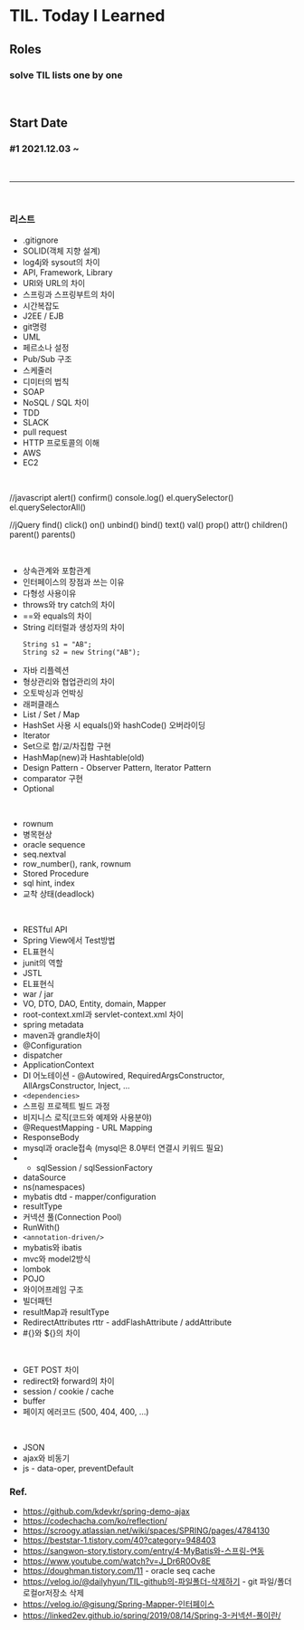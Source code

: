 # TIL. Today I Learned

## Roles
### solve TIL lists one by one

<br>

## Start Date 
### #1 2021.12.03 ~ 

<br>

---

<br>

### **리스트**

- .gitignore
- SOLID(객체 지향 설계)
- log4j와 sysout의 차이
- API, Framework, Library
- URI와 URL의 차이
- 스프링과 스프링부트의 차이
- 시간복잡도
- J2EE / EJB
- git명령
- UML
- 페르소나 설정
- Pub/Sub 구조
- 스케줄러
- 디미터의 법칙
- SOAP
- NoSQL / SQL 차이
- TDD
- SLACK
- pull request
- HTTP 프로토콜의 이해
- AWS
- EC2

<br>



//javascript
alert()
confirm()
console.log()
el.querySelector()
el.querySelectorAll()

//jQuery
find()
click()
on()
unbind()
bind()
text()
val()
prop()
attr()
children()
parent()
parents()


<br>

- 상속관계와 포함관계
- 인터페이스의 장점과 쓰는 이유
- 다형성 사용이유
- throws와 try catch의 차이
- ==와 equals의 차이
- String 리터럴과 생성자의 차이
    ```
    String s1 = "AB";
    String s2 = new String("AB");
    ```
- 자바 리플렉션
- 형상관리와 협업관리의 차이
- 오토박싱과 언박싱
- 래퍼클래스
- List / Set / Map
- HashSet 사용 시 equals()와 hashCode() 오버라이딩
- Iterator
- Set으로 합/교/차집합 구현
- HashMap(new)과 Hashtable(old)
- Design Pattern - Observer Pattern, Iterator Pattern
- comparator 구현
- Optional

<br>

- rownum
- 병목현상
- oracle sequence
- seq.nextval
- row_number(), rank, rownum
- Stored Procedure
- sql hint, index
- 교착 상태(deadlock)

<br>

- RESTful API
- Spring View에서 Test방법
- EL표현식
- junit의 역할
- JSTL
- EL표현식
- war / jar
- VO, DTO, DAO, Entity, domain, Mapper
- root-context.xml과 servlet-context.xml 차이
- spring metadata
- maven과 grandle차이
- @Configuration
- dispatcher
- ApplicationContext
- DI 어노테이션 - @Autowired, RequiredArgsConstructor, AllArgsConstructor, Inject, ...
- `<dependencies>`
- 스프링 프로젝트 빌드 과정
- 비지니스 로직(코드와 예제와 사용분야)
- @RequestMapping - URL Mapping
- ResponseBody
- mysql과 oracle접속 (mysql은 8.0부터 연결시 키워드 필요)
- - sqlSession / sqlSessionFactory
- dataSource
- ns(namespaces)
- mybatis dtd - mapper/configuration
- resultType
- 커넥션 풀(Connection Pool)
- RunWith()
- `<annotation-driven/>`
- mybatis와 ibatis
- mvc와 model2방식
- lombok
- POJO
- 와이어프레임 구조
- 빌더패턴
- resultMap과 resultType
- RedirectAttributes rttr - addFlashAttribute / addAttribute
- #{}와 ${}의 차이

<br>

- GET POST 차이
- redirect와 forward의 차이
- session / cookie / cache
- buffer
- 페이지 에러코드 (500, 404, 400, ...)

<br>

- JSON
- ajax와 비동기
- js - data-oper, preventDefault


### Ref.
- https://github.com/kdevkr/spring-demo-ajax
- https://codechacha.com/ko/reflection/
- https://scroogy.atlassian.net/wiki/spaces/SPRING/pages/4784130
- https://beststar-1.tistory.com/40?category=948403
- https://sangwon-story.tistory.com/entry/4-MyBatis와-스프링-연동
- https://www.youtube.com/watch?v=J_Dr6R0Ov8E
- https://doughman.tistory.com/11 - oracle seq cache
- https://velog.io/@dailyhyun/TIL-github의-파일폴더-삭제하기 - git 파일/폴더 로컬or저장소 삭제
- https://velog.io/@gisung/Spring-Mapper-인터페이스
- https://linked2ev.github.io/spring/2019/08/14/Spring-3-커넥션-풀이란/